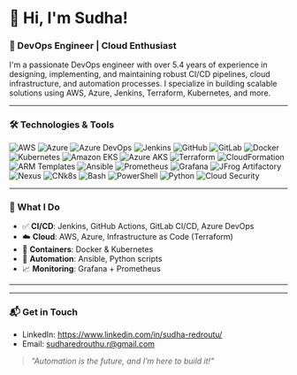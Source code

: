 # 👋 Hi, I'm Sudha!

### 🚀 DevOps Engineer | Cloud Enthusiast

I'm a passionate DevOps engineer with over 5.4 years of experience in designing, implementing, and maintaining robust CI/CD pipelines, cloud infrastructure, and automation processes. I specialize in building scalable solutions using AWS, Azure, Jenkins, Terraform, Kubernetes, and more.

---

### 🛠 Technologies & Tools

![AWS](https://img.shields.io/badge/AWS-%23FF9900.svg?style=flat&logo=amazon-aws)
![Azure](https://img.shields.io/badge/Azure-%230072C6.svg?style=flat&logo=microsoft-azure)
![Azure DevOps](https://img.shields.io/badge/Azure%20DevOps-%230072C6.svg?style=flat&logo=azuredevops)
![Jenkins](https://img.shields.io/badge/Jenkins-%232C5263.svg?style=flat&logo=jenkins)
![GitHub](https://img.shields.io/badge/GitHub-%23121011.svg?style=flat&logo=github)
![GitLab](https://img.shields.io/badge/GitLab-%23181717.svg?style=flat&logo=gitlab)
![Docker](https://img.shields.io/badge/Docker-%230db7ed.svg?style=flat&logo=docker)
![Kubernetes](https://img.shields.io/badge/Kubernetes-%23326ce5.svg?style=flat&logo=kubernetes)
![Amazon EKS](https://img.shields.io/badge/EKS-%23FF9900.svg?style=flat&logo=amazon-eks)
![Azure AKS](https://img.shields.io/badge/AKS-%230072C6.svg?style=flat&logo=microsoft-azure)
![Terraform](https://img.shields.io/badge/Terraform-%235835CC.svg?style=flat&logo=terraform)
![CloudFormation](https://img.shields.io/badge/CloudFormation-%23232F3E.svg?style=flat&logo=amazonaws)
![ARM Templates](https://img.shields.io/badge/ARM%20Templates-%230078D7.svg?style=flat&logo=microsoft)
![Ansible](https://img.shields.io/badge/Ansible-%231A1918.svg?style=flat&logo=ansible)
![Prometheus](https://img.shields.io/badge/Prometheus-%23E6522C.svg?style=flat&logo=prometheus)
![Grafana](https://img.shields.io/badge/Grafana-%23F46800.svg?style=flat&logo=grafana)
![JFrog Artifactory](https://img.shields.io/badge/JFrog-%23118866.svg?style=flat&logo=jfrog)
![Nexus](https://img.shields.io/badge/Nexus-%23000000.svg?style=flat&logo=sonatype)
![CNk8s](https://img.shields.io/badge/CNk8s-%23000000.svg?style=flat)
![Bash](https://img.shields.io/badge/Bash-%234EAA25.svg?style=flat&logo=gnubash)
![PowerShell](https://img.shields.io/badge/PowerShell-%2351A6F8.svg?style=flat&logo=powershell)
![Python](https://img.shields.io/badge/Python-%233776AB.svg?style=flat&logo=python)
![Cloud Security](https://img.shields.io/badge/Cloud%20Security-%23000000.svg?style=flat&logo=datadog)


---

### 🔧 What I Do
- ✅ **CI/CD**: Jenkins, GitHub Actions, GitLab CI/CD, Azure DevOps
- ☁️ **Cloud**: AWS, Azure, Infrastructure as Code (Terraform)
- 🐳 **Containers**: Docker & Kubernetes
- 📜 **Automation**: Ansible, Python scripts
- 📈 **Monitoring**: Grafana + Prometheus

---
<!-- 
### 📊 GitHub Stats

![GitHub Stats](https://github-readme-stats.vercel.app/api?username=YourGitHubUsername&show_icons=true&theme=tokyonight)
![Top Langs](https://github-readme-stats.vercel.app/api/top-langs/?username=YourGitHubUsername&layout=compact&theme=tokyonight)
-->
---

### 📬 Get in Touch

- LinkedIn: https://www.linkedin.com/in/sudha-redroutu/ 
- Email: sudharedrouthu.r@gmail.com

> *"Automation is the future, and I’m here to build it!"*
